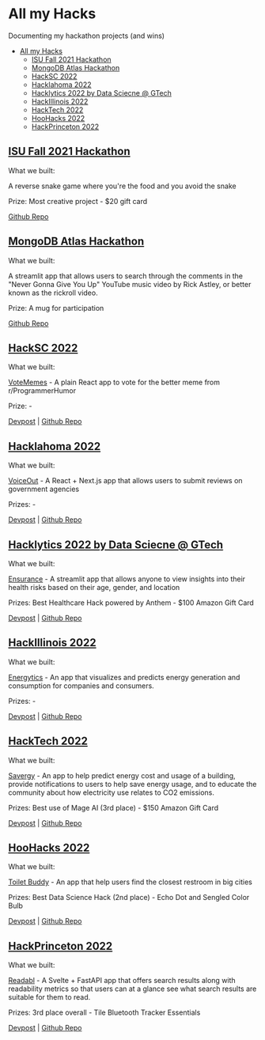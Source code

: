 # All my Hacks

Documenting my hackathon projects (and wins)

- [All my Hacks](#all-my-hacks)
  - [ISU Fall 2021 Hackathon](#isu-fall-2021-hackathon)
  - [MongoDB Atlas Hackathon](#mongodb-atlas-hackathon)
  - [HackSC 2022](#hacksc-2022)
  - [Hacklahoma 2022](#hacklahoma-2022)
  - [Hacklytics 2022 by Data Sciecne @ GTech](#hacklytics-2022-by-data-sciecne--gtech)
  - [HackIllinois 2022](#hackillinois-2022)
  - [HackTech 2022](#hacktech-2022)
  - [HooHacks 2022](#hoohacks-2022)
  - [HackPrinceton 2022](#hackprinceton-2022)

## [ISU Fall 2021 Hackathon](https://tinyurl.com/ycfu6f8o)

What we built:

A reverse snake game where you're the food and you avoid the snake

Prize: Most creative project - $20 gift card

[Github Repo](https://github.com/benthecoder/ReverseSnakeGame)

## [MongoDB Atlas Hackathon](https://dev.to/devteam/announcing-the-mongodb-atlas-hackathon-on-dev-4b6m)

What we built:

A streamlit app that allows users to search through the comments in the "Never Gonna Give You Up" YouTube music video by Rick Astley, or better known as the rickroll video.

Prize: A mug for participation

[Github Repo](https://github.com/benthecoder/yt-comments-mongodb-search)

## [HackSC 2022](https://www.hacksc.com/)

What we built:

[VoteMemes](https://vote-memes.vercel.app/) - A plain React app to vote for the better meme from r/ProgrammerHumor

Prize: -

[Devpost](https://devpost.com/software/recycleme-58fo3q) | [Github Repo](https://github.com/benthecoder/VoteMemes)

## [Hacklahoma 2022](https://2022.hacklahoma.org/)

What we built:

[VoiceOut](https://voiceout.space/) - A React + Next.js app that allows users to submit reviews on government agencies

Prizes: -

[Devpost](https://devpost.com/software/voice-out) | [Github Repo](https://github.com/weichunnn/voice-out)

## [Hacklytics 2022 by Data Sciecne @ GTech](https://hacklytics.io/)

What we built:

[Ensurance](https://share.streamlit.io/benthecoder/hacklytics2022/main/app.py) - A streamlit app that allows anyone to view insights into their health risks based on their age, gender, and location

Prizes: Best Healthcare Hack powered by Anthem - $100 Amazon Gift Card

[Devpost](https://devpost.com/software/tbd-pc9f4d) | [Github Repo](https://github.com/benthecoder/Ensurance)

## [HackIllinois 2022](https://www.hackillinois.org/)

What we built:

[Energytics](https://share.streamlit.io/benthecoder/energytics/main/app.py) - An app that visualizes and predicts energy generation and consumption for companies and consumers.

Prizes: -

[Devpost](https://devpost.com/software/energytics) | [Github Repo](https://github.com/benthecoder/Energytics)

## [HackTech 2022](https://hacktech.app/)

What we built:

[Savergy](https://share.streamlit.io/benthecoder/savergy/main/app.py) - An app to help predict energy cost and usage of a building, provide notifications to users to help save energy usage, and to educate the community about how electricity use relates to CO2 emissions.

Prizes: Best use of Mage AI (3rd place) - $150 Amazon Gift Card

[Devpost](https://devpost.com/software/savergy) | [Github Repo](https://github.com/benthecoder/savergy)

## [HooHacks 2022](https://www.hoohacks.io/)

What we built:

[Toilet Buddy](https://public-washroom-f51ff.web.app/) - An app that help users find the closest restroom in big cities

Prizes: Best Data Science Hack (2nd place) - Echo Dot and Sengled Color Bulb

[Devpost](https://devpost.com/software/toilet-buddy) | [Github Repo](https://github.com/cinnyb2/Toliet-Buddy)

## [HackPrinceton 2022](https://www.hackprinceton.com/)

What we built:

[Readabl](https://readto.beabetterhuman.tech/) - A Svelte + FastAPI app that offers search results along with readability metrics so that users can at a glance see what search results are suitable for them to read.

Prizes: 3rd place overall - Tile Bluetooth Tracker Essentials

[Devpost](https://devpost.com/software/searchly-9pn6go) | [Github Repo](https://github.com/weichunnn/reader)

